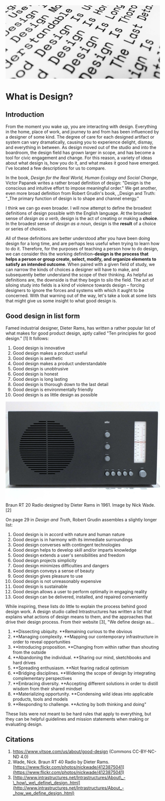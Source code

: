 ![](/assets/what-is-design@2x.jpg)

# What is Design?

## Introduction

From the moment you wake up, you are interacting with design. Everything in the home, place of work, and journey to and from has been influenced by a designer of some kind. The degree of care for each designed artifact or system can vary dramatically, causing you to experience delight, dismay, and everything in between. As design moved out of the studio and into the boardroom, the design field has grown larger in scope, and has become a tool for civic engagement and change. For this reason, a variety of ideas about what design is, how you do it, and what makes it good have emerged. I've located a few descriptions for us to compare.

In the book, _Design for the Real World, Human Ecology and Social Change_, Victor Papanek writes a rather broad definition of design: "Design is the conscious and intuitive effort to impose meaningful order." We get another, even more broad definition from Robert Grudin's book, \_Design and Truth: "\_The primary function of design is to shape and channel energy."

I think we can go even broader. I will now attempt to define the broadest definitions of design possible with the English language. At the broadest sense of _design as a verb_, design is the act of creating or making a **choice**. In the broadest sense of _design as a noun_, design is the **result** of a choice or series of choices.

All of these definitions are better understood after you have been doing design for a long time, and are perhaps less useful when trying to learn how to do it. Therefore, for the purposes of teaching a person how to do design, we can consider this the working definition–**design is the process that helps a person or group create, select, modify, and organize elements to satisfy an intended outcome**. When paired with a given field of study, we can narrow the kinds of choices a designer will have to make, and subsequently better understand the scope of their thinking. As helpful as definitions are, the downside is that they begin to silo the field. The act of siloing study into fields is a kind of violence towards design – forcing designers to ignore the forces and systems with which it aught to be concerned. With that warning out of the way, let's take a look at some lists that might give us some insight to what good design is.

## Good design in list form

Famed industrial designer, Dieter Rams, has written a rather popular list of what makes for good product design, aptly called "Ten principles for good design." \[1\] It follows:

1. Good design is innovative
2. Good design makes a product useful
3. Good design is aesthetic
4. Good design makes a product understandable
5. Good design is unobtrusive
6. Good design is honest
7. Good design is long lasting
8. Good design is thorough down to the last detail
9. Good design is environmentally friendly
10. Good design is as little design as possible

![](/assets/BraunRT20Radio@2x.jpg)  
Braun RT 20 Radio designed by Dieter Rams in 1961. Image by Nick Wade.\[2\]

On page 29 in _Design and Truth_, Robert Grudin assembles a slightly longer list:

1. Good design is in accord with nature and human nature
2. Good design is in harmony with its immediate surroundings
3. Good design converses with contingent technologies
4. Good design helps to develop skill and/or imparts knowledge
5. Good design extends a user's sensibilities and freedom
6. Good design projects simplicity
7. Good design minimizes difficulties and dangers
8. Good design conveys a sense of beauty
9. Good design gives pleasure to use
10. Good design is not unreasonably expensive
11. Good design is sustainable
12. Good design allows a user to perform optimally in engaging reality
13. Good design can be delivered, installed, and repaired conveniently

While inspiring, these lists do little to explain the process behind good design work. A design studio called Intrastructures has written a list that explains what actions of design means to them, and the approaches that drive their design process. From their website \[3\], "We define design as...

1. **Dissecting ubiquity. **Remaining curious to the obvious
2. **Managing complexity. **Mapping our contemporary infrastructure in order to reveal opportunities
3. **Introducing proposition. **Changing from within rather than shouting from the outside
4. **Abandoning the individual. **Sharing our mind, sketchbooks and hard drives
5. **Spreading enthusiasm. **Not fearing radical optimism
6. **Bridging disciplines. **Widening the scope of design by integrating complementary perspectives
7. **Embracing diversity. **Accepting different solutions in order to distill wisdom from their shared mindset
8. **Materializing opportunity. **Condensing wild ideas into applicable products, tools and models
9. **Responding to challenge. **Acting by both thinking and doing"

These lists were not meant to be hard rules that apply to everything, but they can be helpful guidelines and mission statements when making or evaluating design.

## Citations

1. https://www.vitsoe.com/us/about/good-design \(Commons CC-BY-NC-ND 4.0\)
2. Wade, Nick. Braun RT 40 Radio by Dieter Rams. [https://www.flickr.com/photos/nickwade/4123875041](https://www.flickr.com/photos/nickwade/4123875041)
3. [http://www.intrastructures.net/Intrastructures/About\_-\_how\_we\_define\_design..html](http://www.intrastructures.net/Intrastructures/About_-_how_we_define_design..html)



